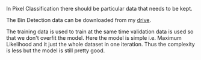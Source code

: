 In Pixel Classification there should be particular data that needs to be kept. 

The Bin Detection data can be downloaded from my [drive](https://drive.google.com/drive/folders/1Pm1ZdWcrpNNu8P1i8R0j12nrpgIl8Y_y?usp=sharing). 

The training data is used to train at the same time validation data is used so that we don't overfit the model.
Here the model is simple i.e. Maximum Likelihood and it just the whole dataset in one iteration.
Thus the complexity is less but the model is still pretty good.
